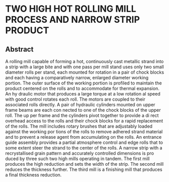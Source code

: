 # TWO HIGH HOT ROLLING MILL PROCESS AND NARROW STRIP PRODUCT

## Abstract
A rolling mill capable of forming a hot, continuously cast metallic strand into a strip with a large bite and with one pass per mill stand uses only two small diameter rolls per stand, each mounted for rotation in a pair of chock blocks and each having a comparatively narrow, enlarged diameter working portion. The outer surface of the working portion is profiled to maintain the product centered on the rolls and to accommodate for thermal expansion. An hy draulic motor that produces a large torque at a low rotation al speed with good control rotates each roll. The motors are coupled to their associated rolls directly. A pair of hydraulic cylinders mounted on upper frame beams are each con nected to one of the chock blocks of the upper roll. The up per frame and the cylinders pivot together to provide a di rect overhead access to the rolls and their chock blocks for a rapid replacement of the rolls. The mill includes rotary brushes that are adjustably loaded against the working por tions of the rolls to remove adhered strand material and to prevent a release agent from accumulating on the rolls. An entrance guide assembly provides a partial atmosphere control and edge rolls that to some extent steer the strand to the center of the rolls. A narrow strip with a recrystallised grain pattern and accurately controlled dimensions is pro duced by three such two high mills operating in tandem. The first mill produces the high reduction and sets the width of the strip. The second mill reduces the thickness further. The third mill is a finishing mill that produces a final thickness reduction.